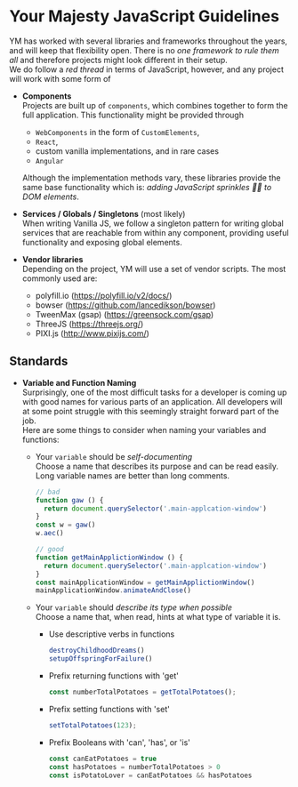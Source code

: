# Your Majesty JavaScript Guidelines
YM has worked with several libraries and frameworks throughout the years, and will keep that flexibility open. There is no _one framework to rule them all_ and therefore projects might look different in their setup.  
We do follow a _red thread_ in terms of JavaScript, however, and any project will work with some form of
- **Components**  
  Projects are built up of `components`, which combines together to form the full application. This functionality might be provided through
    - `WebComponents` in the form of `CustomElements`,
    - `React`,
    - custom vanilla implementations, and in rare cases
    - `Angular`

  Although the implementation methods vary, these libraries provide the same base functionality which is: _adding JavaScript sprinkles 🦄✨ to DOM elements_.

- **Services / Globals / Singletons** (most likely)  
  When writing Vanilla JS, we follow a singleton pattern for writing global services that are reachable from within any component, providing useful functionality and exposing global elements.

- **Vendor libraries**  
  Depending on the project, YM will use a set of vendor scripts. The most commonly used are:
  - polyfill.io (https://polyfill.io/v2/docs/)
  - bowser (https://github.com/lancedikson/bowser)
  - TweenMax (gsap) (https://greensock.com/gsap)
  - ThreeJS (https://threejs.org/)
  - PIXI.js (http://www.pixijs.com/)

## Standards

- **Variable and Function Naming**  
  Surprisingly, one of the most difficult tasks for a developer is coming up with good names for various parts of an application. All developers will at some point struggle with this seemingly straight forward part of the job.  
  Here are some things to consider when naming your variables and functions:

    - Your `variable` should be _self-documenting_  
      Choose a name that describes its purpose and can be read easily.  
      Long variable names are better than long comments.
      ```js
      // bad
      function gaw () {
        return document.querySelector('.main-applcation-window')
      }
      const w = gaw()
      w.aec()

      // good
      function getMainApplictionWindow () {
        return document.querySelector('.main-applcation-window')
      }
      const mainApplicationWindow = getMainApplictionWindow()
      mainApplicationWindow.animateAndClose()
      ```

    - Your `variable` should _describe its type when possible_  
      Choose a name that, when read, hints at what type of variable it is.  
        - Use descriptive verbs in functions  
          ```js
          destroyChildhoodDreams()
          setupOffspringForFailure()
          ```

        - Prefix returning functions with 'get'
          ```js
          const numberTotalPotatoes = getTotalPotatoes();
          ```

        - Prefix setting functions with 'set'
          ```js
          setTotalPotatoes(123);
          ```

        - Prefix Booleans with 'can', 'has', or 'is'
          ```js
          const canEatPotatoes = true
          const hasPotatoes = numberTotalPotatoes > 0
          const isPotatoLover = canEatPotatoes && hasPotatoes
          ```
